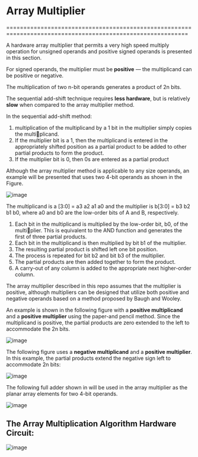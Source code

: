 # Array Multiplier
===========================================================================================================

A hardware array multiplier that permits a very high speed multiply operation for unsigned operands and positive signed operands is presented in this section. 

For signed operands, the multiplier must be **positive** — the multiplicand can be positive or negative. 

The multiplication of two n-bit operands generates a product of 2n bits.

The sequential add-shift technique requires **less hardware**, but is relatively **slow** when compared to the array multiplier method. 

In the sequential add-shift method:
1. multiplication of the multiplicand by a 1 bit in the multiplier simply copies the multiplicand.
2. If the multiplier bit is a 1, then the multiplicand is entered in the appropriately shifted position as a partial product to be added to other partial products to form the product.
3. If the multiplier bit is 0, then 0s are entered as a partial product

Although the array multiplier method is applicable to any size operands, an example will be presented that uses two 4-bit operands as shown in the Figure. 

![image](https://github.com/MahmouodMagdi/Fixed-Point-Multiplications/assets/72949261/e957f9b3-7955-4516-ac5e-f76948eb07a8)


The multiplicand is a [3:0] = a3 a2 a1 a0 and the multiplier is b[3:0] = b3 b2 b1 b0, where a0 and b0 are the low-order bits of A and B, respectively.

1. Each bit in the multiplicand is multiplied by the low-order bit, b0, of the multiplier. This is equivalent to the AND function and generates the first of three partial products.
2. Each bit in the multiplicand is then multiplied by bit b1 of the multiplier.
3. The resulting partial product is shifted left one bit position.
4. The process is repeated for bit b2 and bit b3 of the multiplier.
5. The partial products are then added together to form the product.
6. A carry-out of any column is added to the appropriate next higher-order column.

The array multiplier described in this repo assumes that the multiplier is positive, although multipliers can be designed that utilize both positive and negative operands based on a method proposed by Baugh and Wooley.

An example is shown in the following figure with a **positive multiplicand** and a **positive multiplier** using the paper-and pencil method. 
Since the multiplicand is positive, the partial products are zero extended to the left to accommodate the 2n bits. 

![image](https://github.com/MahmouodMagdi/Fixed-Point-Multiplications/assets/72949261/08eff3c6-b1d9-4a0f-9d46-082d91e54a19)


The following figure uses a **negative multiplicand** and a **positive multiplier**. In this example, the partial products extend the negative sign left to accommodate 2n bits: 

![image](https://github.com/MahmouodMagdi/Fixed-Point-Multiplications/assets/72949261/c46629e8-ecae-4abc-891b-f6c8e5c6f245)


The following full adder shown in will be used in the array multiplier as the planar array elements for two 4-bit operands.

![image](https://github.com/MahmouodMagdi/Fixed-Point-Multiplications/assets/72949261/4713d189-debc-475f-b80f-a1d942ecffbb)


## The Array Multiplication Algorithm Hardware Circuit:

![image](https://github.com/MahmouodMagdi/Fixed-Point-Multiplications/assets/72949261/e86b3663-6088-4c53-81d7-881370395279)

